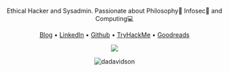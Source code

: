 <p align="center">Ethical Hacker and Sysadmin. Passionate about Philosophy📜 Infosec🔐 and Computing💻</p>
  
<p align="center">
  <a href="https://dadavidson.github.io" target="_blank">Blog</a> •
  <a href="https://www.linkedin.com/in/danieldav/" target="_blank">LinkedIn</a> •
  <a href="https://github.com/dadavidson" target="_blank">Github</a> •
  <a href="https://tryhackme.com/p/Pyr0" target="_blank">TryHackMe</a> •
  <a href="https://www.goodreads.com/daniel_reads" target="_blank">Goodreads</a>
</p>

<p align="center"><img src="https://github-readme-stats.vercel.app/api?username=dadavidson&show_icons=true&theme=city_lights"><p>

<p align="center"><img src="https://komarev.com/ghpvc/?username=dadavidson&label=Profile%20views&color=0e75b6&style=flat" alt="dadavidson" /> </p>
